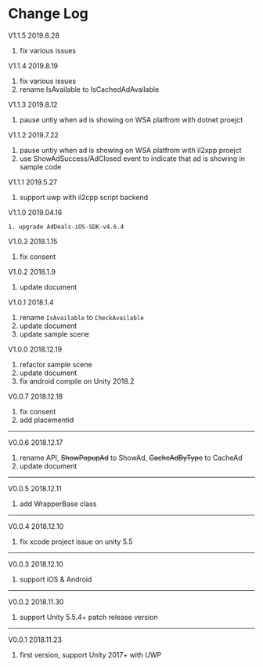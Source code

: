 # Change Log

V1.1.5 2019.8.28

1. fix various issues

V1.1.4 2019.8.19

1. fix various issues
2. rename IsAvailable to IsCachedAdAvailable

V1.1.3 2019.8.12

1. pause untiy when ad is showing on WSA platfrom with dotnet proejct

V1.1.2 2019.7.22

1. pause untiy when ad is showing on WSA platfrom with il2xpp proejct
2. use ShowAdSuccess/AdClosed event to indicate that ad is showing in sample code

V1.1.1 2019.5.27

1. support uwp with il2cpp script backend

V1.1.0 2019.04.16

 	1. upgrade AdDeals-iOS-SDK-v4.6.4 

V1.0.3 2018.1.15

1. fix consent

V1.0.2 2018.1.9

1. update document

V1.0.1 2018.1.4

1. rename `IsAvailable` to `CheckAvailable`
2. update document
3. update sample scene

V1.0.0 2018.12.19

1. refactor sample scene
2. update document
3. fix android compile on Unity 2018.2

V0.0.7 2018.12.18

1. fix consent
2. add placementid

---
V0.0.6 2018.12.17

1. rename API, ~~ShowPopupAd~~ to ShowAd, ~~CacheAdByType~~ to CacheAd
2. update document

---
V0.0.5 2018.12.11

1. add WrapperBase class

---
V0.0.4 2018.12.10

1. fix xcode project issue on unity 5.5

---
V0.0.3 2018.12.10

1. support iOS & Android

---
V0.0.2 2018.11.30

1. support Unity 5.5.4+ patch release version

---
V0.0.1 2018.11.23

1. first version, support Unity 2017+ with UWP
